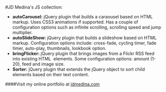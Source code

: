 #JD Medina's JS collection:

+ **autoCarousel:** jQuery plugin that builds a caraousel based on HTML markup. Uses CSS3 animations if supported. Has a couple of configuration options such as infinite scrolling, scrolling speed and jump multiplier.
+ **autoSlideShow:** jQuery plugin that builds a slideshow based on HTML markup. Configuration options include: cross-fade, cycling timer, fade timer, auto-play, thumbnails, lookbook option.
+ **bringFlicker:** jQuery plugin that brings images from a Flickr RSS feed into existing HTML <img> elements. Some configuration options: amount (1-20), feed and image size.
+ **Sorter:** jQuery plugin that extends the jQuery object to sort child elements based on their text content.

####Visit my online portfolio at [jdmedina.com](http://jdmedina.com "Go!")
